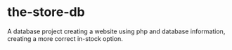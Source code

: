 # the-store-db
A database project creating a website using php and database information, creating a more correct in-stock option.
